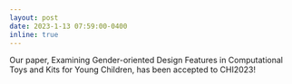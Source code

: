 ```yaml
---
layout: post
date: 2023-1-13 07:59:00-0400
inline: true
---
```


Our paper, Examining Gender-oriented Design Features in Computational Toys and Kits for Young Children, has been accepted to CHI2023! 
